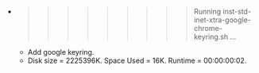 * >>>>>>>>> Running inst-std-inet-xtra-google-chrome-keyring.sh ...
  * Add google keyring.
  * Disk size = 2225396K. Space Used = 16K. Runtime = 00:00:00:02.
